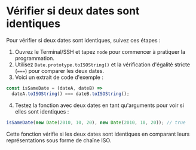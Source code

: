 # Vérifier si deux dates sont identiques

Pour vérifier si deux dates sont identiques, suivez ces étapes :

1. Ouvrez le Terminal/SSH et tapez `node` pour commencer à pratiquer la programmation.
2. Utilisez `Date.prototype.toISOString()` et la vérification d'égalité stricte (`===`) pour comparer les deux dates.
3. Voici un extrait de code d'exemple :

```js
const isSameDate = (dateA, dateB) =>
  dateA.toISOString() === dateB.toISOString();
```

4. Testez la fonction avec deux dates en tant qu'arguments pour voir si elles sont identiques :

```js
isSameDate(new Date(2010, 10, 20), new Date(2010, 10, 20)); // true
```

Cette fonction vérifie si les deux dates sont identiques en comparant leurs représentations sous forme de chaîne ISO.
